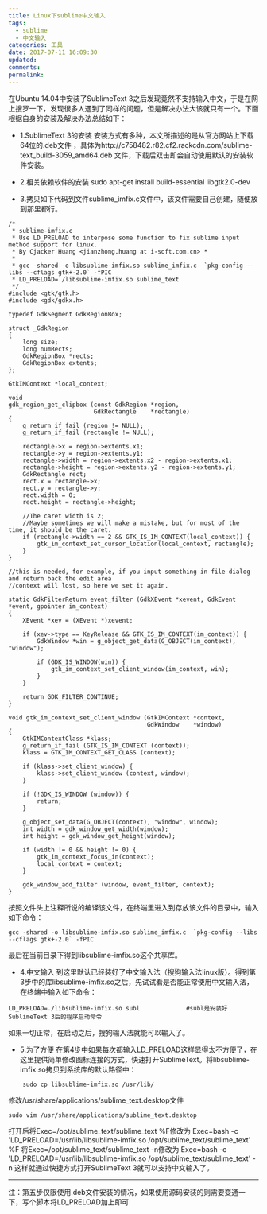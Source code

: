 ```yaml
---
title: Linux下sublime中文输入
tags:
  - sublime
  - 中文输入
categories: 工具
date: 2017-07-11 16:09:30
updated:
comments:
permalink:
---
```



在Ubuntu 14.04中安装了SublimeText 3之后发现竟然不支持输入中文，于是在网上搜罗一下，发现很多人遇到了同样的问题，但是解决办法大该就只有一个。下面根据自身的安装及解决办法总结如下：

<!--more-->

- 1.SublimeText 3的安装
    安装方式有多种，本文所描述的是从官方网站上下载64位的.deb文件 ，具体为http://c758482.r82.cf2.rackcdn.com/sublime-text_build-3059_amd64.deb 文件，下载后双击即会自动使用默认的安装软件安装。

- 2.相关依赖软件的安装
    sudo apt-get install build-essential libgtk2.0-dev

- 3.拷贝如下代码到文件sublime_imfix.c文件中，该文件需要自己创建，随便放到那里都行。
```doc
/*
 * sublime-imfix.c
 * Use LD_PRELOAD to interpose some function to fix sublime input method support for linux.
 * By Cjacker Huang <jianzhong.huang at i-soft.com.cn> *
 *
 * gcc -shared -o libsublime-imfix.so sublime_imfix.c  `pkg-config --libs --cflags gtk+-2.0` -fPIC
 * LD_PRELOAD=./libsublime-imfix.so sublime_text
 */
#include <gtk/gtk.h>
#include <gdk/gdkx.h>

typedef GdkSegment GdkRegionBox;

struct _GdkRegion
{
    long size;
    long numRects;
    GdkRegionBox *rects;
    GdkRegionBox extents;
};

GtkIMContext *local_context;

void
gdk_region_get_clipbox (const GdkRegion *region,
                        GdkRectangle    *rectangle)
{
    g_return_if_fail (region != NULL);
    g_return_if_fail (rectangle != NULL);

    rectangle->x = region->extents.x1;
    rectangle->y = region->extents.y1;
    rectangle->width = region->extents.x2 - region->extents.x1;
    rectangle->height = region->extents.y2 - region->extents.y1;
    GdkRectangle rect;
    rect.x = rectangle->x;
    rect.y = rectangle->y;
    rect.width = 0;
    rect.height = rectangle->height;

    //The caret width is 2;
    //Maybe sometimes we will make a mistake, but for most of the time, it should be the caret.
    if (rectangle->width == 2 && GTK_IS_IM_CONTEXT(local_context)) {
        gtk_im_context_set_cursor_location(local_context, rectangle);
    }
}

//this is needed, for example, if you input something in file dialog and return back the edit area
//context will lost, so here we set it again.

static GdkFilterReturn event_filter (GdkXEvent *xevent, GdkEvent *event, gpointer im_context)
{
    XEvent *xev = (XEvent *)xevent;

    if (xev->type == KeyRelease && GTK_IS_IM_CONTEXT(im_context)) {
        GdkWindow *win = g_object_get_data(G_OBJECT(im_context), "window");

        if (GDK_IS_WINDOW(win)) {
            gtk_im_context_set_client_window(im_context, win);
        }
    }

    return GDK_FILTER_CONTINUE;
}

void gtk_im_context_set_client_window (GtkIMContext *context,
                                       GdkWindow    *window)
{
    GtkIMContextClass *klass;
    g_return_if_fail (GTK_IS_IM_CONTEXT (context));
    klass = GTK_IM_CONTEXT_GET_CLASS (context);

    if (klass->set_client_window) {
        klass->set_client_window (context, window);
    }

    if (!GDK_IS_WINDOW (window)) {
        return;
    }

    g_object_set_data(G_OBJECT(context), "window", window);
    int width = gdk_window_get_width(window);
    int height = gdk_window_get_height(window);

    if (width != 0 && height != 0) {
        gtk_im_context_focus_in(context);
        local_context = context;
    }

    gdk_window_add_filter (window, event_filter, context);
}
```

按照文件头上注释所说的编译该文件，在终端里进入到存放该文件的目录中，输入如下命令：
```shell
gcc -shared -o libsublime-imfix.so sublime_imfix.c  `pkg-config --libs --cflags gtk+-2.0` -fPIC
```
最后在当前目录下得到libsublime-imfix.so这个共享库。

- 4.中文输入
    到这里默认已经装好了中文输入法（搜狗输入法linux版）。得到第3步中的库libsublime-imfix.so之后，先试试看是否能正常使用中文输入法，在终端中输入如下命令：
```shell
LD_PRELOAD=./libsublime-imfix.so subl             #subl是安装好SublimeText 3后的程序启动命令
```
如果一切正常，在启动之后，搜狗输入法就能可以输入了。

- 5.为了方便
    在第4步中如果每次都输入LD_PRELOAD这样显得太不方便了，在这里提供简单修改图标连接的方式，快速打开SublimeText。将libsublime-imfix.so拷贝到系统库的默认路径中：
```shell
    sudo cp libsublime-imfix.so /usr/lib/
```

修改/usr/share/applications/sublime_text.desktop文件
```shell
sudo vim /usr/share/applications/sublime_text.desktop
```
打开后将Exec=/opt/sublime_text/sublime_text %F修改为
Exec=bash -c 'LD_PRELOAD=/usr/lib/libsublime-imfix.so /opt/sublime_text/sublime_text' %F
将Exec=/opt/sublime_text/sublime_text -n修改为
Exec=bash -c 'LD_PRELOAD=/usr/lib/libsublime-imfix.so /opt/sublime_text/sublime_text' -n
这样就通过快捷方式打开SublimeText 3就可以支持中文输入了。

----

注：第五步仅限使用.deb文件安装的情况，如果使用源码安装的则需要变通一下，写个脚本将LD_PRELOAD加上即可